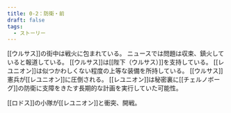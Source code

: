 ```yaml
---
title: 0-2：防衛・前
draft: false
tags:
  - ストーリー
---
```

[[ウルサス]]の街中は戦火に包まれている。
ニュースでは問題は収束、鎮火していると報道している。
[[ウルサス]]は[[陛下（ウルサス）]]を支持している。
[[レユニオン]]は似つかわしくない程度の上等な装備を所持している。
[[ウルサス]]憲兵が[[レユニオン]]に圧倒される。
[[レユニオン]]は秘密裏に[[チェルノボーグ]]の防衛に支障をきたす長期的な計画を実行していた可能性。

[[ロドス]]の小隊が[[レユニオン]]と衝突、開戦。